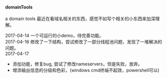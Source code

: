 #### domainTools
a domain tools
最近在看域名相关的东西，感觉不如写个相关的小东西来加深理解。

2017-04-14 一个可运行的小demo，待完善功能。  
2017-04-16 修改了一下结构，尝试修改了一部分线程池问题，发现了一堆解决的问题。  
2017-04-17  
- 添加功能，修复bug, 尝试了修改nameservers，但是失败，放弃。
- 增添输出信息的分级和色彩，(windows cmd终端不起效，powershell可以)
